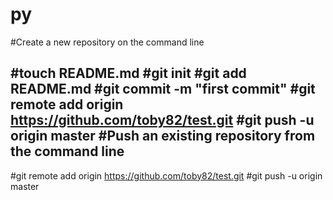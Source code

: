py
==

#Create a new repository on the command line

#touch README.md
#git init
#git add README.md
#git commit -m "first commit"
#git remote add origin https://github.com/toby82/test.git
#git push -u origin master
#Push an existing repository from the command line
----------
#git remote add origin https://github.com/toby82/test.git
#git push -u origin master
